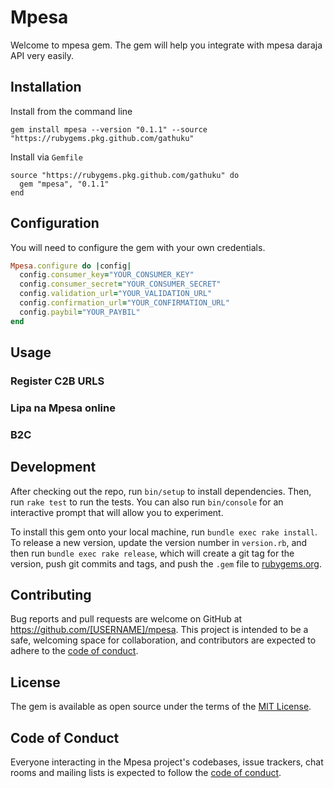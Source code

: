 # Mpesa

Welcome to mpesa gem. The gem will help you integrate with mpesa daraja API very easily.

## Installation

Install from the command line
```
gem install mpesa --version "0.1.1" --source "https://rubygems.pkg.github.com/gathuku"
```
Install via `Gemfile`
```
source "https://rubygems.pkg.github.com/gathuku" do
  gem "mpesa", "0.1.1"
end
```


## Configuration
You will need to configure the gem with your own credentials.
```ruby
Mpesa.configure do |config|
  config.consumer_key="YOUR_CONSUMER_KEY"
  config.consumer_secret="YOUR_CONSUMER_SECRET"
  config.validation_url="YOUR_VALIDATION_URL"
  config.confirmation_url="YOUR_CONFIRMATION_URL"
  config.paybil="YOUR_PAYBIL"
end
```
## Usage

### Register C2B URLS

### Lipa na Mpesa online

### B2C

## Development

After checking out the repo, run `bin/setup` to install dependencies. Then, run `rake test` to run the tests. You can also run `bin/console` for an interactive prompt that will allow you to experiment.

To install this gem onto your local machine, run `bundle exec rake install`. To release a new version, update the version number in `version.rb`, and then run `bundle exec rake release`, which will create a git tag for the version, push git commits and tags, and push the `.gem` file to [rubygems.org](https://rubygems.org).

## Contributing

Bug reports and pull requests are welcome on GitHub at https://github.com/[USERNAME]/mpesa. This project is intended to be a safe, welcoming space for collaboration, and contributors are expected to adhere to the [code of conduct](https://github.com/[USERNAME]/mpesa/blob/master/CODE_OF_CONDUCT.md).


## License

The gem is available as open source under the terms of the [MIT License](https://opensource.org/licenses/MIT).

## Code of Conduct

Everyone interacting in the Mpesa project's codebases, issue trackers, chat rooms and mailing lists is expected to follow the [code of conduct](https://github.com/[USERNAME]/mpesa/blob/master/CODE_OF_CONDUCT.md).
